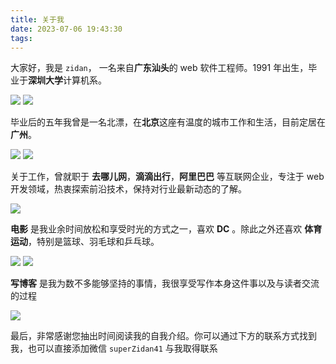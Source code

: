 ```yaml
---
title: 关于我
date: 2023-07-06 19:43:30
tags: 
---
```



大家好，我是 `zidan`， 一名来自**广东汕头**的 web 软件工程师。1991 年出生，毕业于**深圳大学**计算机系。
<div class="about-img-container"> 
    <img class="about-img"  src="/imgs/shantou.jpeg">
    <img class="about-img" src="/imgs/szu.jpeg">
</div>

毕业后的五年我曾是一名北漂，在**北京**这座有温度的城市工作和生活，目前定居在**广州**。
<div class="about-img-container">
    <img class="about-img"  src="/imgs/beijin.jpeg">
    <img class="about-img" src="/imgs/guangzhou.jpeg">
</div>

关于工作，曾就职于 **去哪儿网**，**滴滴出行**，**阿里巴巴** 等互联网企业，专注于 web 开发领域，热衷探索前沿技术，保持对行业最新动态的了解。
<div>
    <img class="about-img" src="/imgs/alibaba.jpeg">
</div>

**电影** 是我业余时间放松和享受时光的方式之一，喜欢 **DC** 。除此之外还喜欢 **体育运动**，特别是篮球、羽毛球和乒乓球。
<div class="about-img-container">
    <img class="about-img"  src="/imgs/batman.jpeg">
    <img class="about-img"  src="/imgs/dirk.jpeg">
</div>

**写博客** 是我为数不多能够坚持的事情，我很享受写作本身这件事以及与读者交流的过程
<div>
    <img class="about-img" src="/imgs/writing.jpeg">
</div>


最后，非常感谢您抽出时间阅读我的自我介绍。你可以通过下方的联系方式找到我，也可以直接添加微信 `superZidan41` 与我取得联系